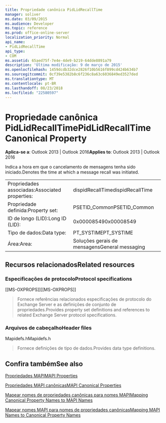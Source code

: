 ```yaml
---
title: Propriedade canônica PidLidRecallTime
manager: soliver
ms.date: 03/09/2015
ms.audience: Developer
ms.topic: reference
ms.prod: office-online-server
localization_priority: Normal
api_name:
- PidLidRecallTime
api_type:
- COM
ms.assetid: 65aed75f-7e4e-4de9-b219-64dde8891a79
description: 'Última modificação: 9 de março de 2015'
ms.openlocfilehash: 1459dcdb32dce2826f10b5616f899cd424b634b7
ms.sourcegitcommit: 0cf39e5382b8c6f236c8a63c6036849ed3527ded
ms.translationtype: MT
ms.contentlocale: pt-BR
ms.lasthandoff: 08/23/2018
ms.locfileid: "22580597"
---
```

# <a name="pidlidrecalltime-canonical-property"></a><span data-ttu-id="afff5-103">Propriedade canônica PidLidRecallTime</span><span class="sxs-lookup"><span data-stu-id="afff5-103">PidLidRecallTime Canonical Property</span></span>

  
  
<span data-ttu-id="afff5-104">**Aplica-se a**: Outlook 2013 | Outlook 2016</span><span class="sxs-lookup"><span data-stu-id="afff5-104">**Applies to**: Outlook 2013 | Outlook 2016</span></span> 
  
<span data-ttu-id="afff5-105">Indica a hora em que o cancelamento de mensagens tenha sido iniciado.</span><span class="sxs-lookup"><span data-stu-id="afff5-105">Denotes the time at which a message recall was initiated.</span></span>
  
|||
|:-----|:-----|
|<span data-ttu-id="afff5-106">Propriedades associadas:</span><span class="sxs-lookup"><span data-stu-id="afff5-106">Associated properties:</span></span>  <br/> |<span data-ttu-id="afff5-107">dispidRecallTime</span><span class="sxs-lookup"><span data-stu-id="afff5-107">dispidRecallTime</span></span>  <br/> |
|<span data-ttu-id="afff5-108">Propriedade definida:</span><span class="sxs-lookup"><span data-stu-id="afff5-108">Property set:</span></span>  <br/> |<span data-ttu-id="afff5-109">PSETID_Common</span><span class="sxs-lookup"><span data-stu-id="afff5-109">PSETID_Common</span></span>  <br/> |
|<span data-ttu-id="afff5-110">ID de longo (LID):</span><span class="sxs-lookup"><span data-stu-id="afff5-110">Long ID (LID):</span></span>  <br/> |<span data-ttu-id="afff5-111">0x00008549</span><span class="sxs-lookup"><span data-stu-id="afff5-111">0x00008549</span></span>  <br/> |
|<span data-ttu-id="afff5-112">Tipo de dados:</span><span class="sxs-lookup"><span data-stu-id="afff5-112">Data type:</span></span>  <br/> |<span data-ttu-id="afff5-113">PT_SYSTIME</span><span class="sxs-lookup"><span data-stu-id="afff5-113">PT_SYSTIME</span></span>  <br/> |
|<span data-ttu-id="afff5-114">Área:</span><span class="sxs-lookup"><span data-stu-id="afff5-114">Area:</span></span>  <br/> |<span data-ttu-id="afff5-115">Soluções gerais de mensagens</span><span class="sxs-lookup"><span data-stu-id="afff5-115">General messaging</span></span>  <br/> |
   
## <a name="related-resources"></a><span data-ttu-id="afff5-116">Recursos relacionados</span><span class="sxs-lookup"><span data-stu-id="afff5-116">Related resources</span></span>

### <a name="protocol-specifications"></a><span data-ttu-id="afff5-117">Especificações de protocolo</span><span class="sxs-lookup"><span data-stu-id="afff5-117">Protocol specifications</span></span>

<span data-ttu-id="afff5-118">[[MS-OXPROPS]]</span><span class="sxs-lookup"><span data-stu-id="afff5-118">[[MS-OXPROPS]]</span></span> 
  
> <span data-ttu-id="afff5-119">Fornece referências relacionados especificações de protocolo do Exchange Server e as definições de conjunto de propriedades.</span><span class="sxs-lookup"><span data-stu-id="afff5-119">Provides property set definitions and references to related Exchange Server protocol specifications.</span></span>
    
### <a name="header-files"></a><span data-ttu-id="afff5-120">Arquivos de cabeçalho</span><span class="sxs-lookup"><span data-stu-id="afff5-120">Header files</span></span>

<span data-ttu-id="afff5-121">Mapidefs.h</span><span class="sxs-lookup"><span data-stu-id="afff5-121">Mapidefs.h</span></span>
  
> <span data-ttu-id="afff5-122">Fornece definições de tipo de dados.</span><span class="sxs-lookup"><span data-stu-id="afff5-122">Provides data type definitions.</span></span>
    
## <a name="see-also"></a><span data-ttu-id="afff5-123">Confira também</span><span class="sxs-lookup"><span data-stu-id="afff5-123">See also</span></span>



[<span data-ttu-id="afff5-124">Propriedades MAPI</span><span class="sxs-lookup"><span data-stu-id="afff5-124">MAPI Properties</span></span>](mapi-properties.md)
  
[<span data-ttu-id="afff5-125">Propriedades MAPI canônicas</span><span class="sxs-lookup"><span data-stu-id="afff5-125">MAPI Canonical Properties</span></span>](mapi-canonical-properties.md)
  
[<span data-ttu-id="afff5-126">Mapear nomes de propriedades canônicas para nomes MAPI</span><span class="sxs-lookup"><span data-stu-id="afff5-126">Mapping Canonical Property Names to MAPI Names</span></span>](mapping-canonical-property-names-to-mapi-names.md)
  
[<span data-ttu-id="afff5-127">Mapear nomes MAPI para nomes de propriedades canônicas</span><span class="sxs-lookup"><span data-stu-id="afff5-127">Mapping MAPI Names to Canonical Property Names</span></span>](mapping-mapi-names-to-canonical-property-names.md)

